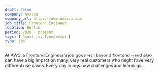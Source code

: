 ```yaml
---
draft: false
company: Amazon
company_url: https://aws.amazon.com
job_title: Frontend Engineer
location: Berlin
period: 2020 - present
tags: [ React.js, Typescript ]
type: job
---
```


At AWS, a Frontend Engineer's job goes well beyond frontend --and also can have a big impact on many, very real customers who might have very different use cases. Every day brings new challenges and learnings.
